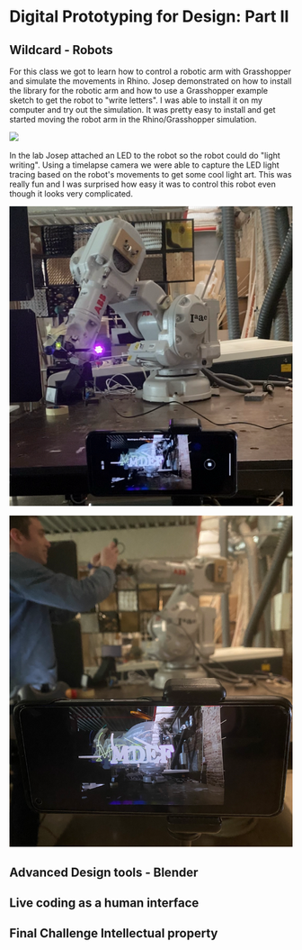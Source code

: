 # Digital Prototyping for Design: Part II

## Wildcard - Robots

For this class we got to learn how to control a robotic arm with Grasshopper and simulate the movements in Rhino. Josep demonstrated on how to install the library for the robotic arm and how to use a Grasshopper example sketch to get the robot to "write letters". I was able to install it on my computer and try out the simulation. It was pretty easy to install and get started moving the robot arm in the Rhino/Grasshopper simulation. 

![](../images/term-03/prototypingdesign/robot_arm.gif)  

In the lab Josep attached an LED to the robot so the robot could do "light writing". Using a timelapse camera we were able to capture the LED light tracing based on the robot's movements to get some cool light art. This was really fun and I was surprised how easy it was to control this robot even though it looks very complicated.  

![](../images/term-03/prototypingdesign/robot_write1.png)  

![](../images/term-03/prototypingdesign/robot_write2.png)  

## Advanced Design tools - Blender

## Live coding as a human interface

## Final Challenge Intellectual property